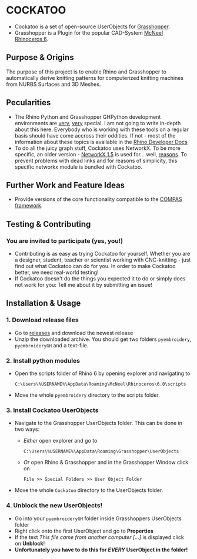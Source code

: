 # COCKATOO

- Cockatoo is a set of open-source UserObjects for [Grasshopper](https://www.rhino3d.com/6/new/grasshopper).
- Grasshopper is a Plugin for the popular CAD-System [McNeel Rhinoceros 6](https://www.rhino3d.com/).

## Purpose & Origins

The purpose of this project is to enable Rhino and Grasshopper to automatically derive knitting patterns for computerized knitting machines from NURBS Surfaces and 3D Meshes.

## Pecularities

- The Rhino Python and Grasshopper GHPython development environments are [very](https://developer.rhino3d.com/guides/rhinopython/what-is-rhinopython/), [very](https://developer.rhino3d.com/guides/rhinopython/ghpython-component/) special. I am not going to write in-depth about this here. Everybody who is working with these tools on a regular basis should have come accross their oddities. If not - most of the information about these topics is available in the [Rhino Developer Docs](https://developer.rhino3d.com/)
- To do all the juicy graph stuff, Cockatoo uses NetworkX. To be more specific, an older version - [NetworkX 1.5](https://networkx.github.io/documentation/networkx-1.5/) is used for... well, [reasons](https://www.grasshopper3d.com/forum/topics/ghpython-ironpython-engine-frames). To prevent problems with dead links and for reasons of simplicity, this specific networkx module is bundled with Cockatoo.

## Further Work and Feature Ideas

- Provide versions of the core functionality compatible to the [COMPAS framework](https://github.com/compas-dev/compas).

## Testing & Contributing

### You are invited to participate (yes, you!)

- Contributing is as easy as trying Cockatoo for yourself. Whether you are a designer, student, teacher or scientist working with CNC-knitting - just find out what Cockatoo can do for you. In order to make Cockatoo better, we need real-world testing!
- If Cockatoo doesn't do the things you expected it to do or simply does not work for you: Tell me about it by submitting an issue!

## Installation & Usage

### 1. Download release files

- Go to [releases](https://github.com/fstwn/pyembroideryGH/releases) and download the newest release
- Unzip the downloaded archive. You should get two folders `pyembroidery`, `pyembroideryGH` and a text-file.

### 2. Install python modules

- Open the scripts folder of Rhino 6 by opening explorer and navigating to
  
  `C:\Users\%USERNAME%\AppData\Roaming\McNeel\Rhinoceros\6.0\scripts`
- Move the whole `pyembroidery` directory to the scripts folder.

### 3. Install Cockatoo UserObjects

- Navigate to the Grasshopper UserObjects folder. This can be done in two ways:
  - *Either* open explorer and go to
    
    `C:\Users\%USERNAME%\AppData\Roaming\Grasshopper\UserObjects`
  - *Or* open Rhino & Grasshopper and in the Grasshopper Window click on

    `File >> Special Folders >> User Object Folder`
- Move the whole `Cockatoo` directory to the UserObjects folder.

### 4. Unblock the new UserObjects!

- Go into your `pyembroideryGH` folder inside Grasshoppers UserObjects folder
- Right click onto the first UserObject and go to **Properties**
- If the text *This file came from another computer [...]* is displayed click on **Unblock**!
- **Unfortunately you have to do this for _EVERY_ UserObject in the folder!**

